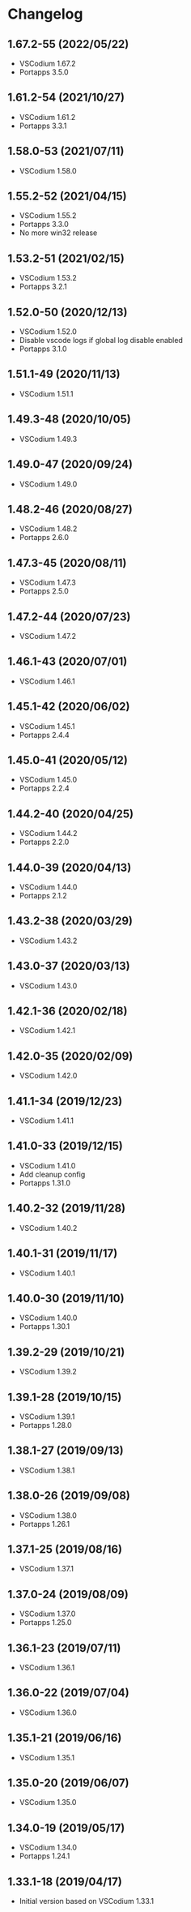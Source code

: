 # Changelog

## 1.67.2-55 (2022/05/22)

* VSCodium 1.67.2
* Portapps 3.5.0

## 1.61.2-54 (2021/10/27)

* VSCodium 1.61.2
* Portapps 3.3.1

## 1.58.0-53 (2021/07/11)

* VSCodium 1.58.0

## 1.55.2-52 (2021/04/15)

* VSCodium 1.55.2
* Portapps 3.3.0
* No more win32 release

## 1.53.2-51 (2021/02/15)

* VSCodium 1.53.2
* Portapps 3.2.1

## 1.52.0-50 (2020/12/13)

* VSCodium 1.52.0
* Disable vscode logs if global log disable enabled
* Portapps 3.1.0

## 1.51.1-49 (2020/11/13)

* VSCodium 1.51.1

## 1.49.3-48 (2020/10/05)

* VSCodium 1.49.3

## 1.49.0-47 (2020/09/24)

* VSCodium 1.49.0

## 1.48.2-46 (2020/08/27)

* VSCodium 1.48.2
* Portapps 2.6.0

## 1.47.3-45 (2020/08/11)

* VSCodium 1.47.3
* Portapps 2.5.0

## 1.47.2-44 (2020/07/23)

* VSCodium 1.47.2

## 1.46.1-43 (2020/07/01)

* VSCodium 1.46.1

## 1.45.1-42 (2020/06/02)

* VSCodium 1.45.1
* Portapps 2.4.4

## 1.45.0-41 (2020/05/12)

* VSCodium 1.45.0
* Portapps 2.2.4

## 1.44.2-40 (2020/04/25)

* VSCodium 1.44.2
* Portapps 2.2.0

## 1.44.0-39 (2020/04/13)

* VSCodium 1.44.0
* Portapps 2.1.2

## 1.43.2-38 (2020/03/29)

* VSCodium 1.43.2

## 1.43.0-37 (2020/03/13)

* VSCodium 1.43.0

## 1.42.1-36 (2020/02/18)

* VSCodium 1.42.1

## 1.42.0-35 (2020/02/09)

* VSCodium 1.42.0

## 1.41.1-34 (2019/12/23)

* VSCodium 1.41.1

## 1.41.0-33 (2019/12/15)

* VSCodium 1.41.0
* Add cleanup config
* Portapps 1.31.0

## 1.40.2-32 (2019/11/28)

* VSCodium 1.40.2

## 1.40.1-31 (2019/11/17)

* VSCodium 1.40.1

## 1.40.0-30 (2019/11/10)

* VSCodium 1.40.0
* Portapps 1.30.1

## 1.39.2-29 (2019/10/21)

* VSCodium 1.39.2

## 1.39.1-28 (2019/10/15)

* VSCodium 1.39.1
* Portapps 1.28.0

## 1.38.1-27 (2019/09/13)

* VSCodium 1.38.1

## 1.38.0-26 (2019/09/08)

* VSCodium 1.38.0
* Portapps 1.26.1

## 1.37.1-25 (2019/08/16)

* VSCodium 1.37.1

## 1.37.0-24 (2019/08/09)

* VSCodium 1.37.0
* Portapps 1.25.0

## 1.36.1-23 (2019/07/11)

* VSCodium 1.36.1

## 1.36.0-22 (2019/07/04)

* VSCodium 1.36.0

## 1.35.1-21 (2019/06/16)

* VSCodium 1.35.1

## 1.35.0-20 (2019/06/07)

* VSCodium 1.35.0

## 1.34.0-19 (2019/05/17)

* VSCodium 1.34.0
* Portapps 1.24.1

## 1.33.1-18 (2019/04/17)

* Initial version based on VSCodium 1.33.1
